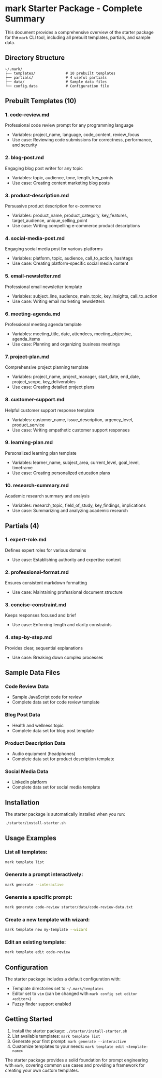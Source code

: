 # mark Starter Package - Complete Summary

This document provides a comprehensive overview of the starter package for the `mark` CLI tool, including all prebuilt templates, partials, and sample data.

## Directory Structure

```
~/.mark/
├── templates/              # 10 prebuilt templates
├── partials/               # 4 useful partials
├── data/                   # Sample data files
└── config.data             # Configuration file
```

## Prebuilt Templates (10)

### 1. code-review.md
Professional code review prompt for any programming language
- Variables: project_name, language, code_content, review_focus
- Use case: Reviewing code submissions for correctness, performance, and security

### 2. blog-post.md
Engaging blog post writer for any topic
- Variables: topic, audience, tone, length, key_points
- Use case: Creating content marketing blog posts

### 3. product-description.md
Persuasive product description for e-commerce
- Variables: product_name, product_category, key_features, target_audience, unique_selling_point
- Use case: Writing compelling e-commerce product descriptions

### 4. social-media-post.md
Engaging social media post for various platforms
- Variables: platform, topic, audience, call_to_action, hashtags
- Use case: Creating platform-specific social media content

### 5. email-newsletter.md
Professional email newsletter template
- Variables: subject_line, audience, main_topic, key_insights, call_to_action
- Use case: Writing email marketing newsletters

### 6. meeting-agenda.md
Professional meeting agenda template
- Variables: meeting_title, date, attendees, meeting_objective, agenda_items
- Use case: Planning and organizing business meetings

### 7. project-plan.md
Comprehensive project planning template
- Variables: project_name, project_manager, start_date, end_date, project_scope, key_deliverables
- Use case: Creating detailed project plans

### 8. customer-support.md
Helpful customer support response template
- Variables: customer_name, issue_description, urgency_level, product_service
- Use case: Writing empathetic customer support responses

### 9. learning-plan.md
Personalized learning plan template
- Variables: learner_name, subject_area, current_level, goal_level, timeframe
- Use case: Creating personalized education plans

### 10. research-summary.md
Academic research summary and analysis
- Variables: research_topic, field_of_study, key_findings, implications
- Use case: Summarizing and analyzing academic research

## Partials (4)

### 1. expert-role.md
Defines expert roles for various domains
- Use case: Establishing authority and expertise context

### 2. professional-format.md
Ensures consistent markdown formatting
- Use case: Maintaining professional document structure

### 3. concise-constraint.md
Keeps responses focused and brief
- Use case: Enforcing length and clarity constraints

### 4. step-by-step.md
Provides clear, sequential explanations
- Use case: Breaking down complex processes

## Sample Data Files

### Code Review Data
- Sample JavaScript code for review
- Complete data set for code review template

### Blog Post Data
- Health and wellness topic
- Complete data set for blog post template

### Product Description Data
- Audio equipment (headphones)
- Complete data set for product description template

### Social Media Data
- LinkedIn platform
- Complete data set for social media template

## Installation

The starter package is automatically installed when you run:
```bash
./starter/install-starter.sh
```

## Usage Examples

### List all templates:
```bash
mark template list
```

### Generate a prompt interactively:
```bash
mark generate --interactive
```

### Generate a specific prompt:
```bash
mark generate code-review starter/data/code-review-data.txt
```

### Create a new template with wizard:
```bash
mark template new my-template --wizard
```

### Edit an existing template:
```bash
mark template edit code-review
```

## Configuration

The starter package includes a default configuration with:
- Template directories set to `~/.mark/templates`
- Editor set to `vim` (can be changed with `mark config set editor <editor>`)
- Fuzzy finder support enabled

## Getting Started

1. Install the starter package: `./starter/install-starter.sh`
2. List available templates: `mark template list`
3. Generate your first prompt: `mark generate --interactive`
4. Customize templates to your needs: `mark template edit <template-name>`

The starter package provides a solid foundation for prompt engineering with `mark`, covering common use cases and providing a framework for creating your own custom templates.